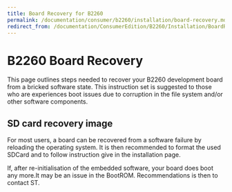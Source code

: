 ```yaml
---
title: Board Recovery for B2260
permalink: /documentation/consumer/b2260/installation/board-recovery.md.html
redirect_from: /documentation/ConsumerEdition/B2260/Installation/BoardRecovery.md.html
---
```

# B2260 Board Recovery

This page outlines steps needed to recover your B2260 development board from a bricked software state.
This instruction set is suggested to those who are experiences boot issues due to corruption in the file system and/or other software components.

## SD card recovery image
For most users, a board can be recovered from a software failure by reloading the operating system.
It is then recommended to format the used SDCard and to follow instruction give in the installation page.

If, after re-initialisation of the embedded software, your board does boot any more.It may be an issue in the BootROM. Recommendations is then to contact ST.
